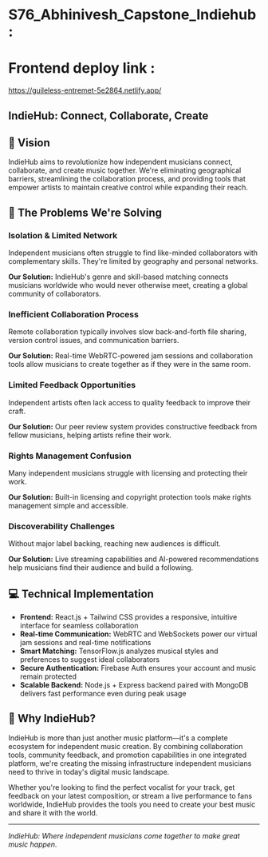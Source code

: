 # S76_Abhinivesh_Capstone_Indiehub:

# Frontend deploy link :
 
  https://guileless-entremet-5e2864.netlify.app/

## IndieHub: Connect, Collaborate, Create

## 🎵 Vision
IndieHub aims to revolutionize how independent musicians connect, collaborate, and create music together. We're eliminating geographical barriers, streamlining the collaboration process, and providing tools that empower artists to maintain creative control while expanding their reach.

## 🎸 The Problems We're Solving

### Isolation & Limited Network
Independent musicians often struggle to find like-minded collaborators with complementary skills. They're limited by geography and personal networks.

**Our Solution:** IndieHub's genre and skill-based matching connects musicians worldwide who would never otherwise meet, creating a global community of collaborators.

### Inefficient Collaboration Process
Remote collaboration typically involves slow back-and-forth file sharing, version control issues, and communication barriers.

**Our Solution:** Real-time WebRTC-powered jam sessions and collaboration tools allow musicians to create together as if they were in the same room.

### Limited Feedback Opportunities
Independent artists often lack access to quality feedback to improve their craft.

**Our Solution:** Our peer review system provides constructive feedback from fellow musicians, helping artists refine their work.

### Rights Management Confusion
Many independent musicians struggle with licensing and protecting their work.

**Our Solution:** Built-in licensing and copyright protection tools make rights management simple and accessible.

### Discoverability Challenges
Without major label backing, reaching new audiences is difficult.

**Our Solution:** Live streaming capabilities and AI-powered recommendations help musicians find their audience and build a following.

## 💻 Technical Implementation

- **Frontend:** React.js + Tailwind CSS provides a responsive, intuitive interface for seamless collaboration
- **Real-time Communication:** WebRTC and WebSockets power our virtual jam sessions and real-time notifications
- **Smart Matching:** TensorFlow.js analyzes musical styles and preferences to suggest ideal collaborators
- **Secure Authentication:** Firebase Auth ensures your account and music remain protected
- **Scalable Backend:** Node.js + Express backend paired with MongoDB delivers fast performance even during peak usage

## 🚀 Why IndieHub?

IndieHub is more than just another music platform—it's a complete ecosystem for independent music creation. By combining collaboration tools, community feedback, and promotion capabilities in one integrated platform, we're creating the missing infrastructure independent musicians need to thrive in today's digital music landscape.

Whether you're looking to find the perfect vocalist for your track, get feedback on your latest composition, or stream a live performance to fans worldwide, IndieHub provides the tools you need to create your best music and share it with the world.

---
*IndieHub: Where independent musicians come together to make great music happen.*